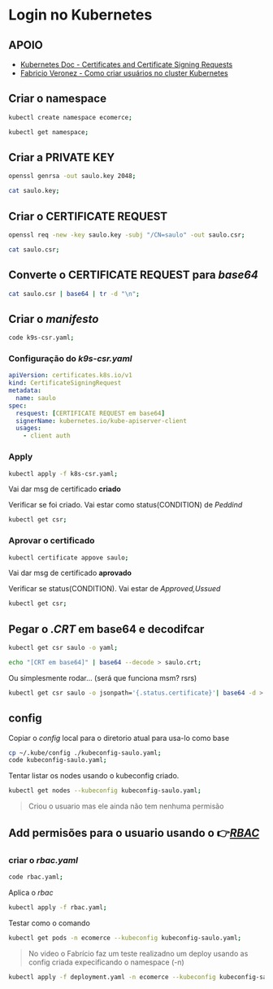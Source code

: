 # Login no Kubernetes

## APOIO

- [Kubernetes Doc - Certificates and Certificate Signing Requests](https://kubernetes.io/docs/reference/access-authn-authz/certificate-signing-requests/)
- [Fabricio Veronez - Como criar usuários no cluster Kubernetes](https://youtu.be/WQx_aFVFXh8)

## Criar o namespace

```sh
kubectl create namespace ecomerce;
```

```sh
kubectl get namespace;
```

## Criar a **PRIVATE KEY**

```sh
openssl genrsa -out saulo.key 2048;
```

```sh
cat saulo.key;
```

## Criar o **CERTIFICATE REQUEST**

```sh
openssl req -new -key saulo.key -subj "/CN=saulo" -out saulo.csr;
```

```sh
cat saulo.csr;
```

## Converte o **CERTIFICATE REQUEST** para *base64*

```sh
cat saulo.csr | base64 | tr -d "\n";
```

## Criar o *manifesto*

```sh
code k9s-csr.yaml;
```

### Configuração do *k9s-csr.yaml*

```yaml
apiVersion: certificates.k8s.io/v1
kind: CertificateSigningRequest
metadata:
  name: saulo
spec:
  resquest: [CERTIFICATE REQUEST em base64]
  signerName: kubernetes.io/kube-apiserver-client
  usages:
    - client auth
```

### Apply

```sh
kubectl apply -f k8s-csr.yaml;
```

Vai dar msg de certificado **criado**

Verificar se foi criado. Vai estar como status(CONDITION) de *Peddind*

```sh
kubectl get csr;
```

### Aprovar o certificado

```sh
kubectl certificate appove saulo;
```

Vai dar msg de certificado **aprovado**

Verificar se status(CONDITION). Vai estar de *Approved,Ussued*

```sh
kubectl get csr;
```

## Pegar o *.CRT* em base64 e decodifcar

```sh
kubectl get csr saulo -o yaml;
```

```sh
echo "[CRT em base64]" | base64 --decode > saulo.crt;
```

Ou simplesmente rodar... (será que funciona msm? rsrs)

```sh
kubectl get csr saulo -o jsonpath='{.status.certificate}'| base64 -d > saulo.crt;
```

## config

Copiar o *config* local para o diretorio atual para usa-lo como base

```sh
cp ~/.kube/config ./kubeconfig-saulo.yaml;
code kubeconfig-saulo.yaml;
```

Tentar listar os nodes usando o kubeconfig criado.

```sh
kubectl get nodes --kubeconfig kubeconfig-saulo.yaml;
```

> Criou o usuario mas ele ainda não tem nenhuma permisão

## Add permisões para o usuario usando o 👉[*RBAC*](https://youtu.be/1cv94XguLyg)

### criar o *rbac.yaml*

```sh
code rbac.yaml;
```

Aplica o *rbac*

```sh
kubectl apply -f rbac.yaml;
```

Testar como o comando

```sh
kubectl get pods -n ecomerce --kubeconfig kubeconfig-saulo.yaml;
```

> No video o Fabrício faz um teste realizadno um deploy usando as config criada expecificando o namespace (-n)

```sh
kubectl apply -f deployment.yaml -n ecomerce --kubeconfig kubeconfig-saulo.yaml;
```
